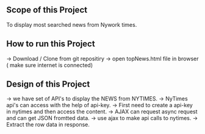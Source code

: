 Scope of this Project
----------------------
To display most searched news from Nywork times.

How to run this Project
--------------------------
-> Download / Clone from git repositiry
-> open topNews.html file in browser ( make sure internet is connected)

Design of this Project
-----------------------
-> we have set of API's to display the NEWS from NYTIMES.
-> NyTimes api's can access with the help of api-key.
-> First need to create a api-key in nytimes and then access the content.
-> AJAX can request async request and can get JSON fromtted data.
-> use ajax to make api calls to nytimes.
-> Extract the row data in response.

